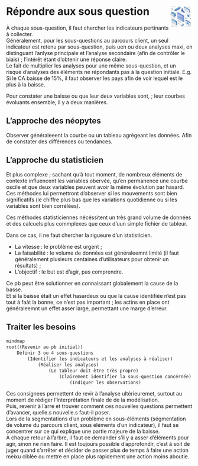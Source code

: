 # Répondre aux sous question<a href="../../"><img src="../../../assets/atomicDs.png" alt="Data science" align="right" height="64px"></a>
À chaque sous-question, il faut chercher les indicateurs pertinants à collecter.  
Généralement, pour les sous-questions au parcours client, un seul indicateur est retenu par sous-question, puis uen ou deux analyses maxi, en distinguant l’anlyse principale et l’analyse secondaire (afin de contrôler le biais) ; l’intérêt étant d’obtenir une réponse claire.  
Le fait de multiplier les analyses pour une même sous-question, et un risque d’analyses des éléments ne répondants pas à la question initiale. E.g. Si le CA baisse de 15%, il faut observer les pays afin de voir lequel est le plus à la baisse.  

Pour constater une baisse ou que leur deux variables sont, ; leur courbes évoluants ensemble, il y a deux manières.  
## L’approche des néopytes
Observer généraleeent la courbe ou un tableau agrégeant les données. Afin de constater des différences ou tendances. 
## L’approche du statisticien
Et plus complexe ; sachant qu’à tout moment, de nombreux éléments de contexte influencent les variables obervée, qu’en permanence une courbe oscile et que deux variables peuvent avoir la même évolution par hasard.  
Ces méthodes lui permettront d’observer si les mouvements sont bien significatifs (le chiffre plus bas que les variations quotidienne ou si les variables sont bien corrélées).

Ces méthodes statisticiennes nécéssitent un très grand volume de données et des calcuels plus commplexes que ceux d’uun simple fichier de tableur. 

Dans ce cas, il ne faut chercher la rigueure d’un statisticien. 
* La vitesse : le problème est urgent ;
* La faisabilité : le volume de données est généraleemnt limité (il faut généralement plusieurs centaines d’utilisateurs pour obtenir un résultats) ;
* L’objectif : le but est d’agir, pas comprendre.

Ce pb peut être solutionner en connaissant globalement la cause de la basse.  
Et si la baisse était un effet hasardeux ou que la cause identifiée n’est pas tout à faàt la bonne, ce n’est pas important ; les actins en place ont généraleemnt un effet asser large, permettant une marge d’erreur.
## Traiter les besoins
```mermaid
mindmap
root((Revenir au pb initial))
    Définir 3 ou 4 sous-questions
        (Identifier les indicateurs et les analyses à réaliser)
            (Réaliser les analyses)
                (Le tableur doit être très propre)
                    (Clairement identifier la sous-question concérnée)
                        (Indiquer les observations)
```
Ces consignees permettent de revir à l’analyse ultérieuremet, surtout au moment de rédiger l’interprétation finale de de la modélisation.  
Puis, revenir à l’arre et trouver comment ces nouvelles questions permettent d’avancer, quelle.s nouvelle.s faut-il poser.  
Lors de la segmentations d’un problème en sous-éléments (ségmentation de volume du parcours client, sous éléments d’un indicateur), il faut se concentrer sur ce qui explique une partie majeure de la baisse.  
À chaque retour à l’arbre, il faut ce demander s’il y a asser d’éléments pour agir, sinon ne rien faire. Il est toujours possible d’approfondir, c’est à soit de juger quand s’arrêter et décider de passer plus de temps à faire une action meixu ciblée ou mettre en place plus rapidement une action moins aboutie.